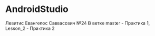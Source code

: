 # AndroidStudio
Левитис Евангелос Саввасович №24
В ветке master - Практика 1, Lesson_2 - Практика 2
